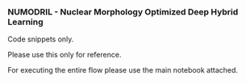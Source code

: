### NUMODRIL - Nuclear Morphology  Optimized Deep Hybrid Learning

Code snippets only. 

Please use this only for reference. 

For executing the entire flow please use the main notebook attached.
